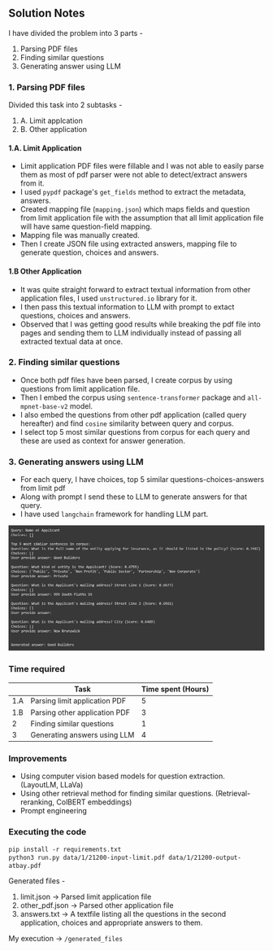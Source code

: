 ## Solution Notes

I have divided the problem into 3 parts -
1. Parsing PDF files
2. Finding similar questions
3. Generating answer using LLM

### 1. Parsing PDF files
Divided this task into 2 subtasks -
1. A. Limit applcation
1. B. Other application

#### 1.A. Limit Application
- Limit application PDF files were fillable and I was not able to easily parse them as most of pdf parser were not able to detect/extract answers from it.
- I used `pypdf` package's `get_fields` method to extract the metadata, answers.
- Created mapping file (`mapping.json`) which maps fields and question from limit application file with the assumption that all limit application file will have same question-field mapping.
- Mapping file was manually created.
- Then I create JSON file using extracted answers, mapping file to generate question, choices and answers.

#### 1.B Other Application
- It was quite straight forward to extract textual information from other application files, I used `unstructured.io` library for it.
- I then pass this textual information to LLM with prompt to extact questions, choices and answers.
- Observed that I was getting good results while breaking the pdf file into pages and sending them to LLM individually instead of passing all extracted textual data at once.


### 2. Finding similar questions
- Once both pdf files have been parsed, I create corpus by using questions from limit application file.
- Then I embed the corpus using `sentence-transformer` package and `all-mpnet-base-v2` model.
- I also embed the questions from other pdf application (called query hereafter) and find `cosine` similarity between query and corpus.
- I select top 5 most similar questions from corpus for each query and these are used as context for answer generation.

### 3. Generating answers using LLM
- For each query, I have choices, top 5 similar questions-choices-answers from limit pdf
- Along with prompt I send these to LLM to generate answers for that query.
- I have used `langchain` framework for handling LLM part.

![Query-question similarity](que-query-similarity.png)

### Time required

|     | Task                          | Time spent (Hours) |
|-----|-------------------------------|--------------------|
| 1.A | Parsing limit application PDF | 5                  |
| 1.B | Parsing other application PDF | 3                  |
| 2   | Finding similar questions     | 1                  |
| 3   | Generating answers using LLM  | 4                  |

### Improvements
- Using computer vision based models for question extraction. (LayoutLM, LLaVa)
- Using other retrieval method for finding similar questions. (Retrieval-reranking, ColBERT embeddings)
- Prompt engineering


### Executing the code
```
pip install -r requirements.txt
python3 run.py data/1/21200-input-limit.pdf data/1/21200-output-atbay.pdf
```
Generated files -
1. limit.json -> Parsed limit application file
2. other_pdf.json -> Parsed other application file
3. answers.txt -> A textfile listing all the questions in the second application, choices and appropriate answers to them.

My execution -> `/generated_files`
